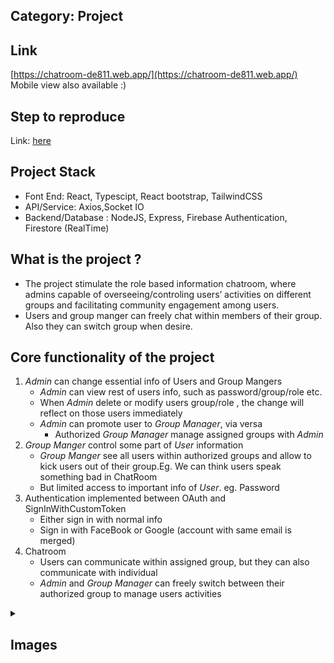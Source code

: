 ## Category: Project
## Link
   [https://chatroom-de811.web.app/](https://chatroom-de811.web.app/)   Mobile view also available :)
## Step to reproduce
  Link: [here](https://docs.google.com/document/d/1IxNiWsmE-X5t2-CrKTQ8kuNW9fpzrY0Rcxd-rjcwTZo/edit?usp=sharing)
## Project Stack 
  * Font End: React, Typescipt, React bootstrap, TailwindCSS
  * API/Service: Axios,Socket IO
  * Backend/Database : NodeJS, Express, Firebase Authentication, Firestore (RealTime)
    
## What is the project ?
  * The project stimulate the role based information chatroom, where admins capable of  overseeing/controling users’ activities on different groups and facilitating community engagement among users.
  * Users and group manger can freely chat within members of their group. Also they can switch group when desire.

## Core functionality of the project
  1. *Admin* can change essential info of Users and Group Mangers
      * *Admin* can view rest of users info, such as password/group/role etc. 
      * When *Admin* delete or modify users group/role , the change will reflect on those users immediately 
      * *Admin* can promote user to *Group Manager*, via versa 
           * Authorized *Group Manager* manage assigned groups with *Admin*
  2. *Group Manger* control some part of *User* information
      * *Group Manger* see all users within authorized groups  and allow to kick users out of their group.Eg. We can think users speak something bad in ChatRoom
      * But limited access to important info of *User*. eg. Password
  3. Authentication implemented  between OAuth and SignInWithCustomToken
       * Either sign in with normal info
       * Sign in with FaceBook or Google (account with same email is merged)
  5. Chatroom
      * Users can communicate within assigned group, but they can also communicate with individual
      * *Admin* and *Group Manager* can freely switch between their authorized group to manage users activities

<details>
   <summary><h2>Images</h1></summary>
   <br/>
   <img src="/assets/a1.png"/ width="550" height="660" />
   <hr/>
   <img src="/assets/a2.png"/ width="700" height="660" />
   <hr/>
    <img src="/assets/a3.png"/ width="700" height="660" />
   <hr/>
     <img src="/assets/a4.png"/ width="700" height="660" />
   <hr/>
   <img src="/assets/a5.png"/ width="700" height="660" />

</details>

